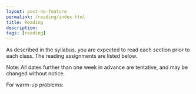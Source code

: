 ```yaml
---
layout: post-no-feature
permalink: /reading/index.html
title: Reading
description: 
tags: [reading]
---
```



As described in the syllabus, you are expected to read each section prior to each class. The reading assignments are listed below. 

Note: All dates further than one week in advance are tentative, and may be changed without notice. 

For warm-up problems:



